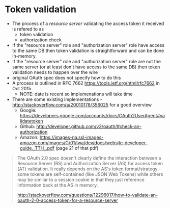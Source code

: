 # Token validation

- The process of a _resource server_ validating the access token it received is
  refered to as
    - token validation
    - authorization check
- If the "resource server" role and "authorization server" role have access to
  the same DB then token validation is straightforward and can be done
  in-memory.
- If the "resource server" role and "authorization server" role are not the same
  server (or at least don't have access to the same DB) then token validation
  needs to happen over the wire
- original OAuth spec does not specify how to do this
- A process is outlined in RFC 7662 <https://tools.ietf.org/html/rfc7662> in Oct
  2015
    - NOTE: date is recent so implemenations will take time
- There are some existing implementations -
  <http://stackoverflow.com/a/20010178/356025> for a good overview
    - Google:
      <https://developers.google.com/accounts/docs/OAuth2UserAgent#validatetoken>
    - Github: <http://developer.github.com/v3/oauth/#check-an-authorization>
    - Amazon:
      <https://images-na.ssl-images-amazon.com/images/G/01/lwa/dev/docs/website-developer-guide._TTH_.pdf>
      (page 21 of that pdf)

> The OAuth 2.0 spec doesn't clearly define the interaction between a Resource
> Server (RS) and Authorization Server (AS) for access token (AT) validation. It
> really depends on the AS's token format/strategy - some tokens are
> self-contained (like JSON Web Tokens) while others may be similar to a session
> cookie in that they just reference information back at the AS in memory.
>
> http://stackoverflow.com/questions/12296017/how-to-validate-an-oauth-2-0-access-token-for-a-resource-server
